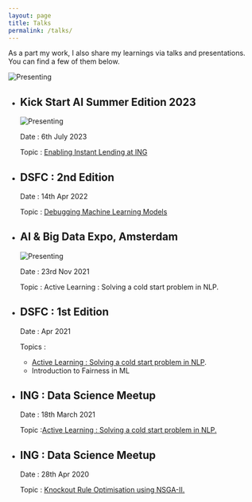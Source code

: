 ```yaml
---
layout: page
title: Talks
permalink: /talks/
---
```


As a part my work, I also share my learnings via talks and presentations. You can find a few of them below.

![Presenting](../images/ks_ai.webp)

* ## Kick Start AI Summer Edition 2023

    ![Presenting](../images/ai_expo_al.jpeg)

    Date : 6th July 2023

    Topic : [Enabling Instant Lending at ING](https://www.kickstartai.org/blog/techdays-ai-summer-playground-highlights)



* ## DSFC : 2nd Edition

    Date : 14th Apr 2022

    Topic : [Debugging Machine Learning Models](https://drive.google.com/file/d/14pdTGLGjiiPIbXWQVBvZQHEYX0XgrYAe/view?usp=sharing)

* ## AI & Big Data Expo, Amsterdam

    ![Presenting](../images/ai_expo_al.jpeg)

    Date : 23rd Nov 2021

    Topic : Active Learning : Solving a cold start problem in NLP.

* ## DSFC : 1st Edition

    Date : Apr 2021

    Topics :
  * [Active Learning : Solving a cold start problem in NLP](https://drive.google.com/file/d/14pdTGLGjiiPIbXWQVBvZQHEYX0XgrYAe/view?usp=sharing).
  * Introduction to Fairness in ML

* ## ING : Data Science Meetup

    Date : 18th March 2021

    Topic :[Active Learning : Solving a cold start problem in NLP.](https://www.youtube.com/watch?v=Zvet4uk0F8U)

* ## ING : Data Science Meetup

    Date : 28th Apr 2020

    Topic : [Knockout Rule Optimisation using NSGA-II.](https://www.youtube.com/watch?v=XnpbLmPVov8)
